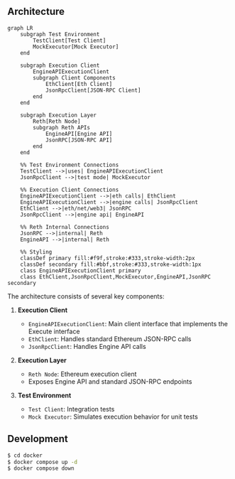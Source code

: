 ## Architecture

```mermaid
graph LR
    subgraph Test Environment
        TestClient[Test Client]
        MockExecutor[Mock Executor]
    end

    subgraph Execution Client
        EngineAPIExecutionClient
        subgraph Client Components
            EthClient[Eth Client]
            JsonRpcClient[JSON-RPC Client]
        end
    end

    subgraph Execution Layer
        Reth[Reth Node]
        subgraph Reth APIs
            EngineAPI[Engine API]
            JsonRPC[JSON-RPC API]
        end
    end

    %% Test Environment Connections
    TestClient -->|uses| EngineAPIExecutionClient
    JsonRpcClient -->|test mode| MockExecutor

    %% Execution Client Connections
    EngineAPIExecutionClient -->|eth calls| EthClient
    EngineAPIExecutionClient -->|engine calls| JsonRpcClient
    EthClient -->|eth/net/web3| JsonRPC
    JsonRpcClient -->|engine api| EngineAPI

    %% Reth Internal Connections
    JsonRPC -->|internal| Reth
    EngineAPI -->|internal| Reth

    %% Styling
    classDef primary fill:#f9f,stroke:#333,stroke-width:2px
    classDef secondary fill:#bbf,stroke:#333,stroke-width:1px
    class EngineAPIExecutionClient primary
    class EthClient,JsonRpcClient,MockExecutor,EngineAPI,JsonRPC secondary
```

The architecture consists of several key components:

1. **Execution Client**

   - `EngineAPIExecutionClient`: Main client interface that implements the Execute interface
   - `EthClient`: Handles standard Ethereum JSON-RPC calls
   - `JsonRpcClient`: Handles Engine API calls

2. **Execution Layer**

   - `Reth Node`: Ethereum execution client
   - Exposes Engine API and standard JSON-RPC endpoints

3. **Test Environment**
   - `Test Client`: Integration tests
   - `Mock Executor`: Simulates execution behavior for unit tests

## Development

```bash
$ cd docker
$ docker compose up -d
$ docker compose down
```
